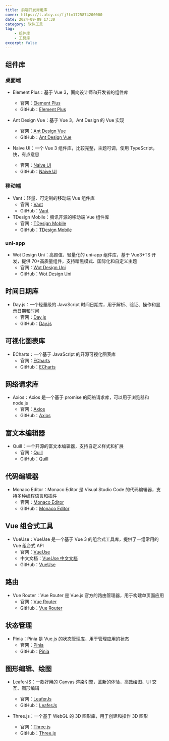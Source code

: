 ```yaml
---
title: 前端开发常用库
cover: https://t.alcy.cc/fj?t=1725874200000
date: 2024-09-09 17:30
category: 软件工具
tag: 
    - 组件库
    - 工具库
excerpt: false
---
```


## 组件库

### 桌面端

- Element Plus：基于 Vue 3，面向设计师和开发者的组件库
    - 官网：[Element Plus](https://element-plus.org/zh-CN/)
    - GitHub：[Element Plus](https://github.com/element-plus/element-plus)

- Ant Design Vue：基于 Vue 3，Ant Design 的 Vue 实现
    - 官网：[Ant Design Vue](https://antdv.com/components/overview-cn)
    - GitHub：[Ant Design Vue](https://github.com/vueComponent/ant-design-vue)

- Naive UI：一个 Vue 3 组件库，比较完整，主题可调，使用 TypeScript，快，有点意思
    - 官网：[Naive UI](https://www.naiveui.com/zh-CN/os-theme)
    - GitHub：[Naive UI](https://github.com/tusen-ai/naive-ui)

### 移动端

- Vant：轻量、可定制的移动端 Vue 组件库
    - 官网：[Vant](https://vant-ui.github.io/vant/#/zh-CN)
    - GitHub：[Vant](https://github.com/youzan/vant)
- TDesign Mobile：腾讯开源的移动端 Vue 组件库
    - 官网：[TDesign Mobile](https://tdesign.tencent.com/mobile-vue/overview)
    - GitHub：[TDesign Mobile](https://github.com/Tencent/tdesign-mobile-vue)

### uni-app

- Wot Design Uni：高颜值、轻量化的 uni-app 组件库，基于 Vue3+TS 开发，提供 70+高质量组件，支持暗黑模式、国际化和自定义主题
    - 官网：[Wot Design Uni](https://wot-design-uni.cn/)
    - GitHub：[Wot Design Uni](https://github.com/Moonofweisheng/wot-design-uni)

## 时间日期库

- Day.js：一个轻量级的 JavaScript 时间日期库，用于解析、验证、操作和显示日期和时间
    - 官网：[Day.js](https://day.js.org/zh-CN/)
    - GitHub：[Day.js](https://github.com/iamkun/dayjs/)

## 可视化图表库

- ECharts：一个基于 JavaScript 的开源可视化图表库
    - 官网：[ECharts](https://echarts.apache.org/zh/index.html)
    - GitHub：[ECharts](https://github.com/apache/echarts)

## 网络请求库

- Axios：Axios 是一个基于 promise 的网络请求库，可以用于浏览器和 node.js
    - 官网：[Axios](https://axios-http.com/zh/)
    - GitHub：[Axios](https://github.com/axios/axios)

## 富文本编辑器

- Quill：一个开源的富文本编辑器，支持自定义样式和扩展
    - 官网：[Quill](https://quilljs.com/)
    - GitHub：[Quill](https://github.com/quilljs/quill)

## 代码编辑器

- Monaco Editor：Monaco Editor 是 Visual Studio Code 的代码编辑器，支持多种编程语言和插件
    - 官网：[Monaco Editor](https://microsoft.github.io/monaco-editor/)
    - GitHub：[Monaco Editor](https://github.com/microsoft/monaco-editor)

## Vue 组合式工具

- VueUse：VueUse 是一个基于 Vue 3 的组合式工具库，提供了一组常用的 Vue 组合式 API
    - 官网：[VueUse](https://vueuse.org/)
    - 中文文档：[VueUse 中文文档](https://vueuse.pages.dev/)
    - GitHub：[VueUse](https://github.com/vueuse/vueuse)

## 路由

- Vue Router：Vue Router 是 Vue.js 官方的路由管理器，用于构建单页面应用
    - 官网：[Vue Router](https://router.vuejs.org/zh/)
    - GitHub：[Vue Router](https://github.com/vuejs/vue-router)

## 状态管理

- Pinia：Pinia 是 Vue.js 的状态管理库，用于管理应用的状态
    - 官网：[Pinia](https://pinia.vuejs.org/)
    - GitHub：[Pinia](https://github.com/vuejs/pinia)

## 图形编辑、绘图

- LeaferJS：一款好用的 Canvas 渲染引擎，革新的体验，高效绘图、UI 交互、图形编辑
    - 官网：[LeaferJs](https://leaferjs.com/)
    - GitHub：[LeaferJs](https://github.com/leaferjs/ui)

- Three.js：一个基于 WebGL 的 3D 图形库，用于创建和操作 3D 图形
    - 官网：[Three.js](https://threejs.org/)
    - GitHub：[Three.js](https://github.com/mrdoob/three.js)
